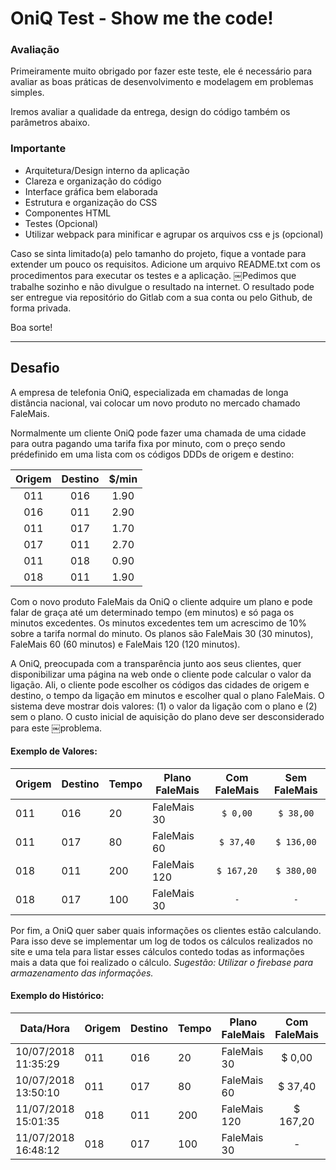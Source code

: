 # OniQ Test - Show me the code!

### Avaliação
Primeiramente muito obrigado por fazer este teste, ele é necessário para avaliar as boas práticas de desenvolvimento e modelagem em problemas simples.

Iremos avaliar a qualidade da entrega, design do código também os parâmetros abaixo.

### Importante
- Arquitetura/Design interno da aplicação
- Clareza e organização do código
- Interface gráfica bem elaborada
- Estrutura e organização do CSS
- Componentes HTML
- Testes (Opcional)
- Utilizar webpack para minificar e agrupar os arquivos css e js (opcional)

Caso se sinta limitado(a) pelo tamanho do projeto, fique a vontade para extender um pouco os requisitos.
Adicione um arquivo README.txt com os procedimentos para executar os testes e a aplicação.
￼Pedimos que trabalhe sozinho e não divulgue o resultado na internet.
O resultado pode ser entregue via repositório do Gitlab com a sua conta ou pelo Github, de forma privada.

Boa sorte!

----------------------

## Desafio

A empresa de telefonia OniQ, especializada em chamadas de longa distância nacional, vai colocar um novo produto no mercado chamado FaleMais.

Normalmente um cliente OniQ pode fazer uma chamada de uma cidade para outra pagando uma tarifa fixa por minuto, com o preço sendo prédefinido em uma lista com os códigos DDDs de origem e destino:

| Origem  | Destino  | $/min  |
| :-----: | :------: | :----: |
| 011 | 016 | 1.90 |
| 016 | 011 | 2.90 | 
| 011 | 017 | 1.70 | 
| 017 | 011 | 2.70 | 
| 011 | 018 | 0.90 | 
| 018 | 011 | 1.90 | 

Com o novo produto FaleMais da OniQ o cliente adquire um plano e pode falar de graça até um determinado tempo (em minutos) e só paga os minutos excedentes. Os minutos excedentes tem um acrescimo de 10% sobre a tarifa normal do minuto. Os planos são FaleMais 30 (30 minutos), FaleMais 60 (60 minutos) e FaleMais 120 (120 minutos).

A OniQ, preocupada com a transparência junto aos seus clientes, quer disponibilizar uma página na web onde o cliente pode calcular o valor da ligação. Ali, o cliente pode escolher os códigos das cidades de origem e destino, o tempo da ligação em minutos e escolher qual o plano FaleMais. O sistema deve mostrar dois valores: (1) o valor da ligação com o plano e (2) sem o plano. O custo inicial de aquisição do plano deve ser desconsiderado para este
￼problema.

#### Exemplo de Valores: ####

| Origem  | Destino  | Tempo  | Plano FaleMais | Com FaleMais | Sem FaleMais |
| ----- | ------ | ---- | ---- | :----: | :----: |
| 011 | 016 | 20 | FaleMais 30 | `$ 0,00` | `$ 38,00` |
| 011 | 017 | 80 | FaleMais 60 | `$ 37,40` | `$ 136,00` | 
| 018 | 011 | 200 | FaleMais 120 | `$ 167,20` | `$ 380,00` | 
| 018 | 017 | 100 | FaleMais 30 | `-` | `-` | 

Por fim, a OniQ quer saber quais informações os clientes estão calculando. Para isso deve se implementar um log de todos os cálculos realizados no site e uma tela para listar esses cálculos contedo todas as informações mais a data que foi realizado o cálculo. *Sugestão: Utilizar o firebase para armazenamento das informações.*

#### Exemplo do Histórico: ####

| Data/Hora | Origem  | Destino  | Tempo  | Plano FaleMais | Com FaleMais | Sem FaleMais |
| --------- | ----- | ------ | ---- | ---- | :----: | :----: |
| 10/07/2018 11:35:29 | 011 | 016 | 20 | FaleMais 30 | $ 0,00 | $ 38,00 |
| 10/07/2018 13:50:10 | 011 | 017 | 80 | FaleMais 60 | $ 37,40 | $ 136,00 | 
| 11/07/2018 15:01:35 | 018 | 011 | 200 | FaleMais 120 | $ 167,20 | $ 380,00 | 
| 11/07/2018 16:48:12 | 018 | 017 | 100 | FaleMais 30 | - | - | 